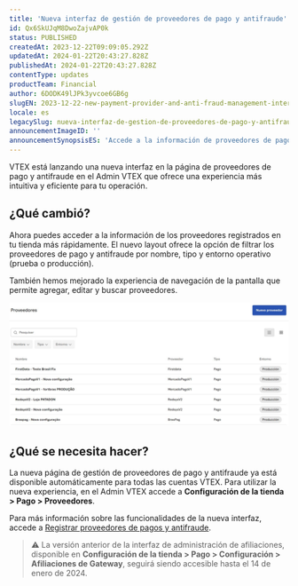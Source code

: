 ```yaml
---
title: 'Nueva interfaz de gestión de proveedores de pago y antifraude'
id: Qx6SkUJqM8DwoZajvAP0k
status: PUBLISHED
createdAt: 2023-12-22T09:09:05.292Z
updatedAt: 2024-01-22T20:43:27.828Z
publishedAt: 2024-01-22T20:43:27.828Z
contentType: updates
productTeam: Financial
author: 6DODK49lJPk3yvcoe6GB6g
slugEN: 2023-12-22-new-payment-provider-and-anti-fraud-management-interface
locale: es
legacySlug: nueva-interfaz-de-gestion-de-proveedores-de-pago-y-antifraude
announcementImageID: ''
announcementSynopsisES: 'Accede a la información de proveedores de pago y antifraude más rápidamente'
---
```


VTEX está lanzando una nueva interfaz en la página de proveedores de pago y antifraude en el Admin VTEX que ofrece una experiencia más intuitiva y eficiente para tu operación.

## ¿Qué cambió?

Ahora puedes acceder a la información de los proveedores registrados en tu tienda más rápidamente. El nuevo layout ofrece la opción de filtrar los proveedores de pago y antifraude por nombre, tipo y entorno operativo (prueba o producción).

También hemos mejorado la experiencia de navegación de la pantalla que permite agregar, editar y buscar proveedores.

![nueva_interfaz_de_proveedores_de_administración](https://raw.githubusercontent.com/vtexdocs/help-center-content/refs/heads/main/docs/es/announcements/2023-12-22-nueva-interfaz-de-gestion-de-proveedores-de-pago-y-antifraude_1.JPG)

## ¿Qué se necesita hacer?

La nueva página de gestión de proveedores de pago y antifraude ya está disponible automáticamente para todas las cuentas VTEX. Para utilizar la nueva experiencia, en el Admin VTEX accede a __Configuración de la tienda > Pago > Proveedores__.

Para más información sobre las funcionalidades de la nueva interfaz, accede a [Registrar proveedores de pagos y antifraude](https://help.vtex.com/es/tutorial/afiliaciones-de-gateway--tutorials_444).

>⚠️ La versión anterior de la interfaz de administración de afiliaciones, disponible en **Configuración de la tienda > Pago > Configuración > Afiliaciones de Gateway**, seguirá siendo accesible hasta el 14 de enero de 2024.
